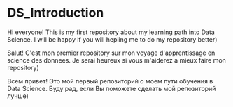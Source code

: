 # DS_Introduction

Hi everyone! This is my first repository about my learning path into Data Science. I will be happy if you will hepling me to do my repository better)


Salut! C'est mon premier repository sur mon voyage d'apprentissage en science des donnees. Je serai heureux si vous m'aiderez a mieux faire mon repository)


Всем привет! Это мой первый репозиторий о моем пути обучения в Data Science. Буду рад, если Вы поможете сделать мой репозиторий лучше)
